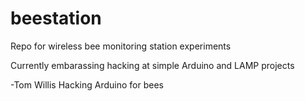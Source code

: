 # beestation
Repo for wireless bee monitoring station experiments

Currently embarassing hacking at simple Arduino and LAMP projects

-Tom Willis
Hacking Arduino for bees
